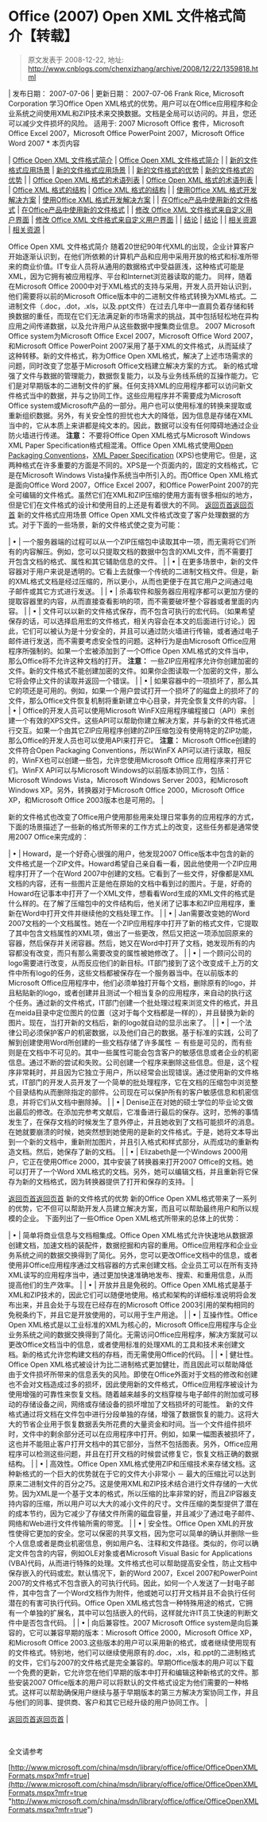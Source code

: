 # Office (2007) Open XML 文件格式简介【转载】 
> 原文发表于 2008-12-22, 地址: http://www.cnblogs.com/chenxizhang/archive/2008/12/22/1359818.html 


 

|  发布日期： 2007-07-06 | 更新日期： 2007-07-06  Frank Rice, Microsoft Corporation 学习Office Open XML格式的优势。用户可以在Office应用程序和企业系统之间使用XML和ZIP技术来交换数据。文档是全局可以访问的。并且，您还可以减少文件损坏的风险。 适用于: 2007 Microsoft Office 套件，Microsoft Office Excel 2007，Microsoft Office PowerPoint 2007，Microsoft Office Word 2007 *  本页内容 

| [Office Open XML 文件格式简介](http://www.microsoft.com/#E4) | [Office Open XML 文件格式简介](http://www.microsoft.com/#E4) |
| [新的文件格式应用场景](http://www.microsoft.com/#EQB) | [新的文件格式应用场景](http://www.microsoft.com/#EQB) |
| [新的文件格式的优势](http://www.microsoft.com/#EWC) | [新的文件格式的优势](http://www.microsoft.com/#EWC) |
| [Office Open XML 格式的术语列表](http://www.microsoft.com/#EKD) | [Office Open XML 格式的术语列表](http://www.microsoft.com/#EKD) |
| [Office XML 格式的结构](http://www.microsoft.com/#EJE) | [Office XML 格式的结构](http://www.microsoft.com/#EJE) |
| [使用Office XML 格式开发解决方案](http://www.microsoft.com/#EHNAC) | [使用Office XML 格式开发解决方案](http://www.microsoft.com/#EHNAC) |
| [在Office产品中使用新的文件格式](http://www.microsoft.com/#EPAAE) | [在Office产品中使用新的文件格式](http://www.microsoft.com/#EPAAE) |
| [修改 Office XML 文件格式来自定义用户界面](http://www.microsoft.com/#EEBAE) | [修改 Office XML 文件格式来自定义用户界面](http://www.microsoft.com/#EEBAE) |
| [结论](http://www.microsoft.com/#EZDAE) | [结论](http://www.microsoft.com/#EZDAE) |
| [相关资源](http://www.microsoft.com/#E3DAE) | [相关资源](http://www.microsoft.com/#E3DAE) |

 Office Open XML 文件格式简介 随着20世纪90年代XML的出现，企业计算客户开始逐渐认识到，在他们所依赖的计算机产品和应用中采用开放的格式和标准所带来的商业价值。IT专业人员将从通用的数据格式中受益匪浅，这种格式可能是XML，因为它拥有被应用程序、平台和Internet浏览器读取的能力。 同样，随着在Microsoft Office 2000中对于XML格式的支持与采用，开发人员开始认识到，他们需要将以前的Microsoft Office版本中的二进制文件格式转换为XML格式。二进制文件（.doc，.dot，.xls，以及.ppt文件）在过去几年中一直肩负着存储和转换数据的重任，而现在它们无法满足新的市场需求的挑战，其中包括轻松地在异构应用之间传递数据，以及允许用户从这些数据中搜集商业信息。 2007 Microsoft Office system为Microsoft Office Excel 2007，Microsoft Office Word 2007，和Microsoft Office PowerPoint 2007采用了基于XML的文件格式，从而延续了这种转移。新的文件格式，称为Office Open XML格式，解决了上述市场需求的问题，同时改变了您基于Microsoft Office文档建立解决方案的方式。 新的格式增强了文件与数据的管理能力，数据恢复能力，以及与业务线系统的互操作能力。它们是对早期版本的二进制文件的扩展。任何支持XML的应用程序都可以访问新文件格式当中的数据，并与之协同工作。这些应用程序并不需要成为Microsoft Office system或Microsoft产品的一部分。用户也可以使用标准的转换来提取或重新组织数据。另外，有关安全性的担忧也大大的降低，因为信息是存储在XML当中的，它从本质上来讲都是纯文本的。因此，数据可以没有任何障碍地通过企业防火墙进行传递。 **注意：** 不要将Office Open XML格式与Microsoft Windows XML Paper Specification格式相混淆。Office Open XML格式使用[Open Packaging Conventions](http://www.microsoft.com/whdc/xps/xpspkg.mspx)，[XML Paper Specification](http://www.microsoft.com/whdc/xps/default.mspx) (XPS)也使用它。但是，这两种格式在许多重要的方面是不同的。XPS是一个页面内的，固定的文档格式，它是在Microsoft Windows Vista操作系统当中所引入的。而Office Open XML格式是面向Office Word 2007，Office Excel 2007，和Office PowerPoint 2007的完全可编辑的文件格式。虽然它们在XML和ZIP压缩的使用方面有很多相似的地方，但是它们在文件格式的设计和使用目的上还是有着很大的不同。 [返回页首](http://www.microsoft.com/#top)[返回页首](http://www.microsoft.com/#top) 新的文件格式应用场景 Office Open XML文件格式改变了客户处理数据的方式。对于下面的一些场景，新的文件格式使之变为可能： 

| • | 一个服务器端的过程可以从一个ZIP压缩包中读取其中一项，而无需将它们所有的内容解压。例如，您可以只提取文档的数据中包含的XML文件，而不需要打开包含文档的格式、属性和其它辅助信息的文件。 |
| • | 在更多场景中，新的文件容器对于用户来说是透明的。它看上去就像一个传统的二进制文档文件。但是，新的XML格式文档是经过压缩的，所以更小，从而也更便于在其它用户之间通过电子邮件或其它方式进行发送。 |
| • | 杀毒软件和服务器应用程序都可以更加方便的提取容器里的内容，从而直接查看影响的项，而不需要破坏整个容器或者里面的内容。 |
| • | 文件可以以新的文件格式保存，而不包含可执行的宏代码。（如果希望保存的话，可以选择启用宏的文件格式，相关内容会在本文的后面进行讨论。）因此，它们可以被认为是十分安全的，并且可以通过防火墙进行传输，或者通过电子邮件进行发送，而不需要考虑安全性的问题。这种行为是由Microsoft Office应用程序所强制的。如果一个宏被添加到了一个Office Open XML格式的文件当中，那么Office将不允许这种文档的打开。 **注意：** 一些ZIP应用程序允许你创建加密的文件。新的文件格式不能创建加密的文件。如果你企图读取一个加密的文件，那么它将会停止文件的读取并返回一个错误。 |
| • | 如果容器中的一项损坏了，那么其它的项还是可用的。例如，如果一个用户尝试打开一个损坏了的磁盘上的损坏了的文件，那么Office文件恢复机制将重新建立中心目录，并完全恢复文件的内容。 |
| • | Office的开发人员可以使用Microsoft WinFX应用程序编程接口（API）来创建一个有效的XPS文件。这些API可以帮助你建立解决方案，并与新的文件格式进行交互。如果一个由其它ZIP应用程序创建的ZIP压缩包没有使用特定的ZIP功能，那么Office的开发人员也可以使用API来打开它。 **注意：** Microsoft Office创建的文件符合Open Packaging Conventions，所以WinFX API可以进行读取，相反的，WinFX也可以创建一些包，允许您使用Microsoft Office 应用程序来打开它们。WinFX API可以与Microsoft Windows的以前版本协同工作，包括：Microsoft Windows Vista，Microsoft Windows Server 2003，和Microsoft Windows XP。另外，转换器对于Microsoft Office 2000，Microsoft Office XP，和Microsoft Office 2003版本也是可用的。 |

 新的文件格式也改变了Office用户使用那些用来处理日常事务的应用程序的方式，下面的场景描述了一些新的格式所带来的工作方式上的改变，这些任务都是通常使用2007 Office来完成的： 

| • | Howard，是一个好奇心很强的用户，他发现2007 Office版本中包含的新的文件格式是一个ZIP文件。Howard希望自己亲自看一看，因此他使用一个ZIP应用程序打开了一个在Word 2007中创建的文档。它看到了一些文件，好像都是XML文档的内容，还有一些图片正是他在原始的文档中看到过的图片。于是，好奇的Howard在记事本中打开了一个XML文件，想看看Word生成的XML文件的格式是什么样的。在了解了压缩包中的文件结构后，他关闭了记事本和ZIP应用程序，重新在Word中打开文件并继续他的文档处理工作。 |
| • | Jan需要改变她的Word 2007文档的一个文档属性。她在一个ZIP应用程序中打开了新的格式文件，它提取了其中包含文档属性的XML项，做出了一些更改，然后又把这一项添加回原来的容器，然后保存并关闭容器。然后，她又在Word中打开了文档，她发现所有的内容都没有改变，而只有那么需要改变的属性被她修改了。 |
| • | 一个顾问公司的logo需要进行改变，从而反应他们的新目标。IT部门接到了这个改变成千上万的文件中所有logo的任务，这些文档都被保存在一个服务器当中。在以前版本的Microsoft Office应用程序中，他们必须单独打开每个文档，删除原有的logo，并且粘贴新的logo，或者创建并且测试一个相当复杂的应用程序，来自动的执行这个任务。通过新的文件格式，IT部门创建一个批处理过程来浏览文件的格式，并且在meida目录中定位图片的位置（这对于每个文档都是一样的），并且替换为新的图片。现在，当打开新的文档后，新的logo就自动的显示出来了。 |
| • | 一个法律公司必须保护客户的机密数据，以及他们自己的数据。基于标准的实践，公司了解到创建使用Word所创建的一些文档存储了许多属性 － 有些是可见的，而有些则是在文档中不可见的。其中一些属性可能会包含客户的敏感信息或者企业的机密信息。通过不断的尝试和失败。公司创建一个程序来删除这些信息。但是，这个程序非常耗时，并且因为它独立于用户，所以经常会出现错误。通过使用新的文件格式，IT部门的开发人员开发了一个简单的批处理程序，它在文档的压缩包中浏览整个目录结构从而删除指定的部件。公司现在可以保护所有的客户敏感信息和机密信息，并将它们从文档中删除掉。 |
| • | Denise正在对她的硕士学位的毕业论文做出最后的修改。在添加完参考文献后，它准备进行最后的保存。这时，恐怖的事情发生了，在保存文档的时候发生了意外停止，并且她收到了文档可能损坏的消息。在她就要崩溃的时候，她突然想到她使用的是新的文件格式。于是，她将文本导出到一个新的文档中，重新附加图片，并且引入格式和样式部分，从而成功的重新构造文档。然后，她保存了新的文档。 |
| • | Elizabeth是一个Windows 2000用户，它正在使用Office 2000，其中安装了转换器来打开2007 Office的文档。她可以打开了一个Word XML格式的文档。另外，她可以编辑文档，并且重新将它保存为新的文档格式，因为转换器提供了打开和保存的支持。 |

 [返回页首](http://www.microsoft.com/#top)[返回页首](http://www.microsoft.com/#top) 新的文件格式的优势 新的Office Open XML格式带来了一系列的优势，它不但可以帮助开发人员建立解决方案，而且可以帮助最终用户和所以规模的企业。 下面列出了一些Office Open XML格式所带来的总体上的优势： 

| • | 简单将商业信息与文档相集成。Office Open XML格式允许快速地从数据源创建文档，加速文档的装配件，数据挖掘和内容的重用。Office应用程序和企业业务系统之间的数据交换得到了简化。另外，您可以更改Office文档中的信息，或者使用非Office应用程序通过文档容器的方式来创建文档。企业员工可以在所有支持XML读写的应用程序当中，通过更加快速准确地发布、搜索、和重用信息，从而提高他们的生产效率。 |
| • | 开放并且是免税的。Office Open XML格式是基于XML和ZIP技术的，因此它们可以随便地使用。格式和架构的详细标准说明将会发布出来，并且会处于与现在已经存在的Microsoft Office 2003引用的架构相同的免税条约下，并且它是开放使用的，可以用于生产用途。 |
| • | 互操作性。Office Open XML格式是以工业标准的XML为核心的，Microsoft Office应用程序与企业业务系统之间的数据交换得到了简化。无需访问Office应用程序，解决方案就可以更改Office文档当中的信息，或者使用标准的处理XML的工具和技术来创建文档。新的格式允许您构建文档的存档，而无需使用Office的代码。 |
| • | 健壮性。Office Open XML格式被设计为比二进制格式更加健壮，而且因此可以帮助降低由于文件损坏所带来的信息丢失的风险。即使在Office外面对于文档的修改和创建也不会对文档造成过多的损坏，因此使用新的文件格式，Office应用程序被设计为使用增强的可靠性来恢复文档。随着越来越多的文档穿梭与电子邮件的附加或可移动的存储设备之间，网络或存储设备的损坏增加了文档损坏的可能性。 新的文件格式通过将文档在文件包中进行分段单独的存储，增强了数据恢复的能力。这将大大的节省企业用于恢复数据丢失所花费的大量资金和时间。当一个文件组件损坏时，文件中的剩余部分还可以在应用程序中打开。例如，如果一幅图表被损坏了，这也并不能阻止客户打开文档中的其它部分，当然不包括图表。另外，Office应用程序可以检测这些问题，并且在打开文档的时候尝试修复它，恢复文档正确的数据结构。 |
| • | 高效性。Office Open XML格式使用ZIP和压缩技术来存储文档。这种新格式的一个巨大的优势就在于它的文件大小非常小 － 最大的压缩比可以达到原来二进制文件的百分之75。这是使用XML和ZIP技术结合进行文件存储的一大优势。因为XML是一个基于文本的格式，所以压缩的比率非常的好，而且ZIP容器支持内容的压缩，所以用户可以大大的减小文件的尺寸。文件压缩的类型提供了潜在的成本节约，因为它减少了存储文件所需的磁盘容量，并且减少了通过电子邮件、网络和Web进行文件传输所需的带宽。 |
| • | 安全性。Office Open XML的开放性使得它更加的安全。您可以保密的共享文档，因为您可以简单的确认并删除一些个人信息或者是商业机密信息，例如用户名、注释和文件路径。类似的，你可以确定文件包含的内容，例如OLE对象或者Microsoft Visual Basic for Applications (VBA)代码，从而进行特殊的处理。文件格式也可以帮助提高安全性，防止文档中保存嵌入的代码或宏。默认情况下，新的Word 2007，Excel 2007和PowerPoint 2007的文件格式不包含嵌入的可执行代码。因此，如何一个人发送了一封电子邮件，其中包含了一个Word文档作为附件，他或她可以打开文档并且不会执行任何潜在的有害可执行代码。Office Open XML格式包含一种特殊用途的格式，它拥有一个单独的扩展名，其中可以包括嵌入的代码，这样就允许IT员工快速的判断文件中是否包含代码。 |
| • | 向后兼容性。2007 Microsoft Office system是向后兼容的，它可以兼容早期的版本：Microsoft Office 2000，Microsoft Office XP，和Microsoft Office 2003.这些版本的用户可以采用新的格式，或者继续使用现有的文件格式。特别地，他们可以继续使用原有的.doc，.xls，和.ppt的二进制格式的文件，它们与2007的文件格式是完全兼容的。早期Office版本的用户可以下载一个免费的更新，它允许您在他们早期的版本中打开和编辑这种新格式的文件。那些安装2007 Office版本的用户可以将默认的文件格式设定为他们需要的一种格式。这样可以帮助确保用户继续与基于早期版本的第三方解决方案协同工作，并且与他们的同事、提供商、客户和其它已经升级的用户协同工作。 |

 [返回页首](http://www.microsoft.com/#top)[返回页首](http://www.microsoft.com/#top) |

  

 全文请参考

 [http://www.microsoft.com/china/msdn/library/office/office/OfficeOpenXMLFormats.mspx?mfr=true](http://www.microsoft.com/china/msdn/library/office/office/OfficeOpenXMLFormats.mspx?mfr=true "http://www.microsoft.com/china/msdn/library/office/office/OfficeOpenXMLFormats.mspx?mfr=true")

